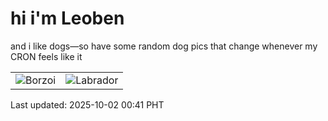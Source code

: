 # hi i'm Leoben

and i like dogs—so have some random dog pics that change whenever my CRON feels like it

|  |  |
|--------|----------|
| ![Borzoi](https://random-dog-vercel.vercel.app/api/random-borzoi?v=1759336895) | ![Labrador](https://random-dog-vercel.vercel.app/api/random-labrador?v=1759336895) |

Last updated: 2025-10-02 00:41 PHT
